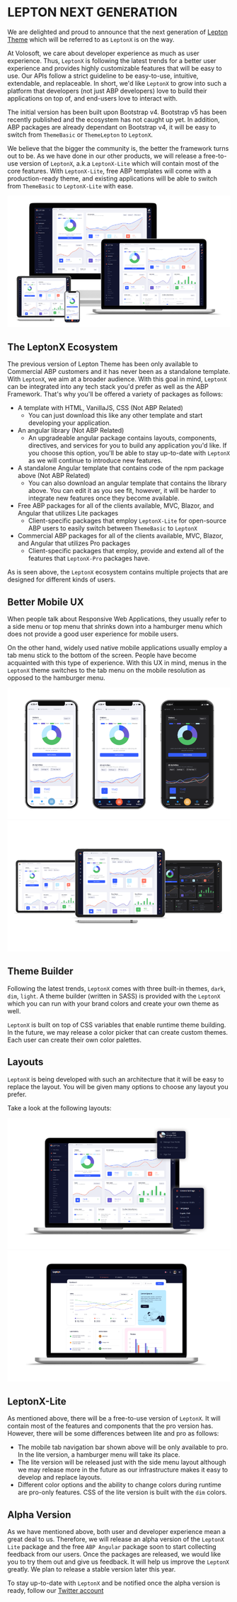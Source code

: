 # LEPTON NEXT GENERATION

We are delighted and proud to announce that the next generation of [Lepton Theme](https://leptontheme.com/) which will be referred to as `LeptonX` is on the way. 

At Volosoft, we care about developer experience as much as user experience. Thus, `LeptonX` is following the latest trends for a better user experience and provides highly customizable features that will be easy to use. Our APIs follow a strict guideline to be easy-to-use, intuitive, extendable, and replaceable. In short, we'd like `LeptonX` to grow into such a platform that developers (not just ABP developers) love to build their applications on top of, and end-users love to interact with. 

The initial version has been built upon Bootstrap v4. Bootstrap v5 has been recently published and the ecosystem has not caught up yet. In addition, ABP packages are already dependant on Bootstrap v4, it will be easy to switch from `ThemeBasic` or `ThemeLepton` to `LeptonX`. 

We believe that the bigger the community is, the better the framework turns out to be. As we have done in our other products, we will release a free-to-use version of `LeptonX`, a.k.a `LeptonX-Lite` which will contain most of the core features. With `LeptonX-Lite`, free ABP templates will come with a production-ready theme, and existing applications will be able to switch from `ThemeBasic` to `LeptonX-Lite` with ease.   

![An image showing a tablet, a mobile, and a laptop device with LeptonX theme on their screens](./all-devices.png)

## The LeptonX Ecosystem

The previous version of Lepton Theme has been only available to Commercial ABP customers and it has never been as a standalone template. With `LeptonX`, we aim at a broader audience. With this goal in mind, `LeptonX` can be integrated into any tech stack you'd prefer as well as the ABP Framework. That's why you'll be offered a variety of packages as follows:
- A template with HTML, VanillaJS, CSS (Not ABP Related)
  - You can just download this like any other template and start developing your application.
- An angular library (Not ABP Related)
  - An upgradeable angular package contains layouts, components, directives, and services for you to build any application you'd like. If you choose this option, you'll be able to stay up-to-date with `LeptonX` as we will continue to introduce new features. 
- A standalone Angular template that contains code of the npm package above (Not ABP Related)
  - You can also download an angular template that contains the library above. You can edit it as you see fit, however, it will be harder to integrate new features once they become available.
- Free ABP packages for all of the clients available, MVC, Blazor, and Angular that utilizes Lite packages
  - Client-specific packages that employ `LeptonX-Lite` for open-source ABP users to easily switch between `ThemeBasic` to `LeptonX`
- Commercial ABP packages for all of the clients available, MVC, Blazor, and Angular that utilizes Pro packages
  - Client-specific packages that employ, provide and extend all of the features that `LeptonX-Pro` packages have.

As is seen above, the `LeptonX` ecosystem contains multiple projects that are designed for different kinds of users. 

## Better Mobile UX

When people talk about Responsive Web Applications, they usually refer to a side menu or top menu that shrinks down into a hamburger menu which does not provide a good user experience for mobile users. 

On the other hand, widely used native mobile applications usually employ a tab menu stick to the bottom of the screen. People have become acquainted with this type of experience. With this UX in mind, menus in the `LeptonX` theme switches to the tab menu on the mobile resolution as opposed to the hamburger menu. 

![Three iPhones showing LeptonX theme for mobile resolution in dark, dim, and light themes](./mobiles.png)
![Three iPads showing LeptonX theme for tablet resolution in dark, dim and light themes](./tablets.png)

## Theme Builder

Following the latest trends, `LeptonX` comes with three built-in themes, `dark`, `dim`, `light`.
A theme builder (written in SASS) is provided with the `LeptonX` which you can run with your brand colors and create your own theme as well. 

`LeptonX` is built on top of CSS variables that enable runtime theme building. In the future, we may release a color picker that can create custom themes. Each user can create their own color palettes. 

## Layouts

`LeptonX` is being developed with such an architecture that it will be easy to replace the layout. You will be given many options to choose any layout you prefer.

Take a look at the following layouts:

![An image showing default layout for LeptonX lite and pro packages](./default-layout.png)
![An image showing top menu layout](./top-menu-layout.png)

## LeptonX-Lite

As mentioned above, there will be a free-to-use version of `LeptonX`. It will contain most of the features and components that the pro version has. However, there will be some differences between lite and pro as follows: 

- The mobile tab navigation bar shown above will be only available to pro. In the lite version, a hamburger menu will take its place.
- The lite version will be released just with the side menu layout although we may release more in the future as our infrastructure makes it easy to develop and replace layouts. 
- Different color options and the ability to change colors during runtime are pro-only features. CSS of the lite version is built with the `dim` colors. 

## Alpha Version

As we have mentioned above, both user and developer experience mean a great deal to us. Therefore, we will release an alpha version of the `LeptonX Lite` package and the free `ABP Angular` package soon to start collecting feedback from our users. Once the packages are released, we would like you to try them out and give us feedback. It will help us improve the `LeptonX` greatly. We plan to release a stable version later this year. 

To stay up-to-date with `LeptonX` and be notified once the alpha version is ready, follow our [Twitter account](https://twitter.com/volosoftcompany)